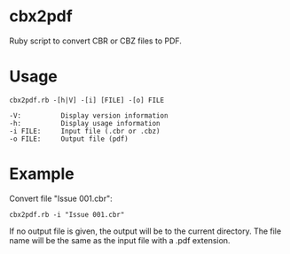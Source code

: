 cbx2pdf
=======

Ruby script to convert CBR or CBZ files to PDF.

Usage
=====

	cbx2pdf.rb -[h|V] -[i] [FILE] -[o] FILE

	-V:          Display version information
	-h:          Display usage information
	-i FILE:     Input file (.cbr or .cbz)
	-o FILE:     Output file (pdf)

Example
=======

Convert file "Issue 001.cbr":

	cbx2pdf.rb -i "Issue 001.cbr"

If no output file is given, the output will be to the current directory.
The file name will be the same as the input file with a .pdf extension.
